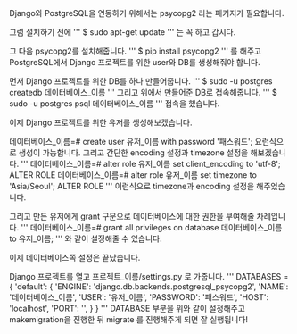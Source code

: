 Django와 PostgreSQL을 연동하기 위해서는 psycopg2 라는 패키지가 필요합니다.

그럼 설치하기 전에
'''
$ sudo apt-get update
'''
는 꼭 하고 갑시다.

그 다음 psycopg2를 설치해줍니다.
'''
$ pip install psycopg2
'''
를 해주고 PostgreSQL에서 Django 프로젝트를 위한 user와 DB를 생성해줘야 합니다.

먼저 Django 프로젝트를 위한 DB를 하나 만들어줍니다.
'''
$ sudo -u postgres createdb 데이터베이스_이름
'''
그리고 위에서 만들어준 DB로 접속해줍니다.
'''
$ sudo -u postgres psql 데이터베이스_이름
'''
접속을 했습니다.

이제 Django 프로젝트를 위한 유저를 생성해보겠습니다.

데이터베이스_이름=# create user 유저_이름 with password '패스워드';
요런식으로 생성이 가능합니다. 그리고 간단한 encoding 설정과 timezone 설정을 해보겠습니다.
'''
데이터베이스_이름=# alter role 유저_이름 set client_encoding to 'utf-8';
ALTER ROLE
데이터베이스_이름=# alter role 유저_이름 set timezone to 'Asia/Seoul';
ALTER ROLE
'''
이런식으로 timezone과 encoding 설정을 해주었습니다.

그리고 만든 유저에게 grant 구문으로 데이터베이스에 대한 권한을 부여해줄 차례입니다.
'''
데이터베이스_이름=# grant all privileges on database 데이터베이스_이름 to 유저_이름;
'''
와 같이 설정해줄 수 있습니다.

이제 데이터베이스쪽 설정은 끝났습니다.



Django 프로젝트를 열고 프로젝트_이름/settings.py 로 가줍니다.
'''
DATABASES = {
    'default': {
        'ENGINE': 'django.db.backends.postgresql_psycopg2',
        'NAME': '데이터베이스_이름',
        'USER': '유저_이름',
        'PASSWORD': '패스워드',
        'HOST': 'localhost',
        'PORT': '',
    }
}
'''
DATABASE 부분을 위와 같이 설정해주고 makemigration을 진행한 뒤 migrate 를 진행해주게 되면 잘 실행됩니다!
